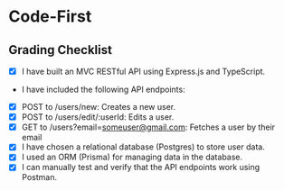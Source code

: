 # Code-First

## Grading Checklist

- [x] I have built an MVC RESTful API using Express.js and TypeScript.
- I have included the following API endpoints:
- [x] POST to /users/new: Creates a new user.
- [x] POST to /users/edit/:userId: Edits a user.
- [x] GET to /users?email=someuser@gmail.com: Fetches a user by their email
- [x] I have chosen a relational database (Postgres) to store user data.
- [x] I used an ORM (Prisma) for managing data in the database.
- [x] I can manually test and verify that the API endpoints work using Postman.